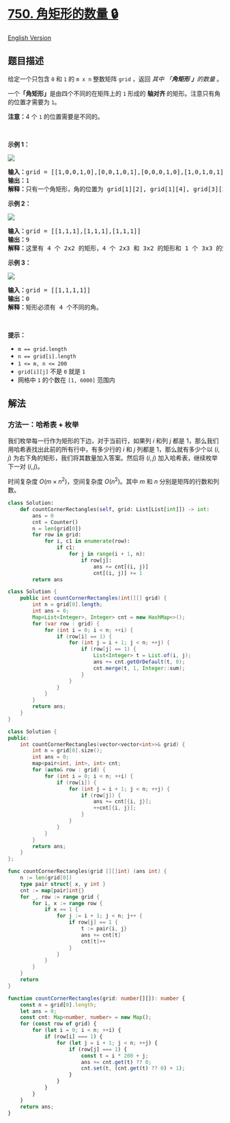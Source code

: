 # [750. 角矩形的数量 🔒](https://leetcode.cn/problems/number-of-corner-rectangles)

[English Version](/solution/0700-0799/0750.Number%20Of%20Corner%20Rectangles/README_EN.md)

<!-- tags:数组,数学,动态规划,矩阵 -->

<!-- difficulty:中等 -->

## 题目描述

<!-- 这里写题目描述 -->

<p>给定一个只包含 <code>0</code> 和 <code>1</code> 的&nbsp;<code>m x n</code>&nbsp;整数矩阵&nbsp;<code>grid</code>&nbsp;，返回 <em>其中 「<strong>角矩形 」</strong>的数量</em> 。</p>

<p>一个<strong>「角矩形」</strong>是由四个不同的在矩阵上的 <code>1</code> 形成的&nbsp;<strong>轴对齐&nbsp;</strong>的矩形。注意只有角的位置才需要为 <code>1</code>。</p>

<p><strong>注意：</strong>4 个 <code>1</code>&nbsp;的位置需要是不同的。</p>

<p>&nbsp;</p>

<p><strong>示例 1：</strong></p>

<p><img src="https://fastly.jsdelivr.net/gh/doocs/leetcode@main/solution/0700-0799/0750.Number%20Of%20Corner%20Rectangles/images/cornerrec1-grid.jpg" /></p>

<pre>
<strong>输入：</strong>grid = [[1,0,0,1,0],[0,0,1,0,1],[0,0,0,1,0],[1,0,1,0,1]]
<strong>输出：</strong>1
<strong>解释：</strong>只有一个角矩形，角的位置为 grid[1][2], grid[1][4], grid[3][2], grid[3][4]。
</pre>

<p><strong>示例 2：</strong></p>

<p><img src="https://fastly.jsdelivr.net/gh/doocs/leetcode@main/solution/0700-0799/0750.Number%20Of%20Corner%20Rectangles/images/cornerrec2-grid.jpg" /></p>

<pre>
<strong>输入：</strong>grid = [[1,1,1],[1,1,1],[1,1,1]]
<strong>输出：</strong>9
<strong>解释：</strong>这里有 4 个 2x2 的矩形，4 个 2x3 和 3x2 的矩形和 1 个 3x3&nbsp;的矩形。
</pre>

<p><strong>示例 3：</strong></p>

<p><img src="https://fastly.jsdelivr.net/gh/doocs/leetcode@main/solution/0700-0799/0750.Number%20Of%20Corner%20Rectangles/images/cornerrec3-grid.jpg" /></p>

<pre>
<strong>输入：</strong>grid = [[1,1,1,1]]
<strong>输出：</strong>0
<strong>解释：</strong>矩形必须有 4 个不同的角。
</pre>

<p>&nbsp;</p>

<p><strong>提示：</strong></p>

<ul>
	<li><code>m == grid.length</code></li>
	<li><code>n == grid[i].length</code></li>
	<li><code>1 &lt;= m, n &lt;= 200</code></li>
	<li><code>grid[i][j]</code>&nbsp;不是&nbsp;<code>0</code>&nbsp;就是&nbsp;<code>1</code></li>
	<li>网格中&nbsp;<code>1</code>&nbsp;的个数在&nbsp;<code>[1, 6000]</code> 范围内</li>
</ul>

## 解法

### 方法一：哈希表 + 枚举

我们枚举每一行作为矩形的下边，对于当前行，如果列 $i$ 和列 $j$ 都是 $1$，那么我们用哈希表找出此前的所有行中，有多少行的 $i$ 和 $j$ 列都是 $1$，那么就有多少个以 $(i, j)$ 为右下角的矩形，我们将其数量加入答案。然后将 $(i, j)$ 加入哈希表，继续枚举下一对 $(i, j)$。

时间复杂度 $O(m \times n^2)$，空间复杂度 $O(n^2)$。其中 $m$ 和 $n$ 分别是矩阵的行数和列数。

<!-- tabs:start -->

```python
class Solution:
    def countCornerRectangles(self, grid: List[List[int]]) -> int:
        ans = 0
        cnt = Counter()
        n = len(grid[0])
        for row in grid:
            for i, c1 in enumerate(row):
                if c1:
                    for j in range(i + 1, n):
                        if row[j]:
                            ans += cnt[(i, j)]
                            cnt[(i, j)] += 1
        return ans
```

```java
class Solution {
    public int countCornerRectangles(int[][] grid) {
        int n = grid[0].length;
        int ans = 0;
        Map<List<Integer>, Integer> cnt = new HashMap<>();
        for (var row : grid) {
            for (int i = 0; i < n; ++i) {
                if (row[i] == 1) {
                    for (int j = i + 1; j < n; ++j) {
                        if (row[j] == 1) {
                            List<Integer> t = List.of(i, j);
                            ans += cnt.getOrDefault(t, 0);
                            cnt.merge(t, 1, Integer::sum);
                        }
                    }
                }
            }
        }
        return ans;
    }
}
```

```cpp
class Solution {
public:
    int countCornerRectangles(vector<vector<int>>& grid) {
        int n = grid[0].size();
        int ans = 0;
        map<pair<int, int>, int> cnt;
        for (auto& row : grid) {
            for (int i = 0; i < n; ++i) {
                if (row[i]) {
                    for (int j = i + 1; j < n; ++j) {
                        if (row[j]) {
                            ans += cnt[{i, j}];
                            ++cnt[{i, j}];
                        }
                    }
                }
            }
        }
        return ans;
    }
};
```

```go
func countCornerRectangles(grid [][]int) (ans int) {
	n := len(grid[0])
	type pair struct{ x, y int }
	cnt := map[pair]int{}
	for _, row := range grid {
		for i, x := range row {
			if x == 1 {
				for j := i + 1; j < n; j++ {
					if row[j] == 1 {
						t := pair{i, j}
						ans += cnt[t]
						cnt[t]++
					}
				}
			}
		}
	}
	return
}
```

```ts
function countCornerRectangles(grid: number[][]): number {
    const n = grid[0].length;
    let ans = 0;
    const cnt: Map<number, number> = new Map();
    for (const row of grid) {
        for (let i = 0; i < n; ++i) {
            if (row[i] === 1) {
                for (let j = i + 1; j < n; ++j) {
                    if (row[j] === 1) {
                        const t = i * 200 + j;
                        ans += cnt.get(t) ?? 0;
                        cnt.set(t, (cnt.get(t) ?? 0) + 1);
                    }
                }
            }
        }
    }
    return ans;
}
```

<!-- tabs:end -->

<!-- end -->
